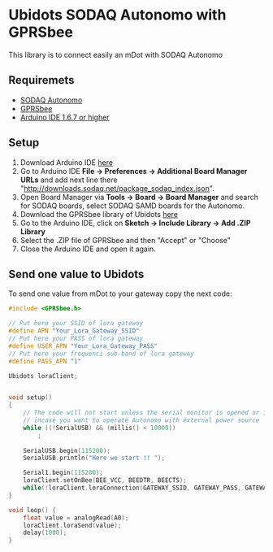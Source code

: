 # Ubidots SODAQ Autonomo with GPRSbee


This library is to connect easily an mDot with SODAQ Autonomo

## Requiremets

* [SODAQ Autonomo](http://shop.sodaq.com/nl/arduino-boards/)
* [GPRSbee](http://gprsbee.com/)
* [Arduino IDE 1.6.7 or higher](https://www.arduino.cc/en/Main/Software)

## Setup

1. Download Arduino IDE [here](https://www.arduino.cc/en/Main/Software)
2. Go to Arduino IDE **File -> Preferences -> Additional Board Manager URLs** and add next line there "http://downloads.sodaq.net/package_sodaq_index.json".
3. Open Board Manager via **Tools -> Board -> Board Manager** and search for SODAQ boards, select SODAQ SAMD boards for the Autonomo.
4. Download the GPRSbee library of Ubidots [here](https://github.com/ubidots/ubidots-sodaq-gprsbee)
5. Go to the Arduino IDE, click on **Sketch -> Include Library -> Add .ZIP Library**
6. Select the .ZIP file of GPRSbee and then "Accept" or "Choose"
5. Close the Arduino IDE and open it again.

    
## Send one value to Ubidots

To send one value from mDot to your gateway copy the next code:

```cpp
#include <GPRSbee.h>

// Put here your SSID of lora gateway
#define APN "Your_Lora_Gateway_SSID"
// Put here your PASS of lora gateway
#define USER_APN "Your_Lora_Gateway_PASS"
// Put here your frequenci sub-band of lora gateway
#define PASS_APN "1"

Ubidots loraClient;


void setup()
{
    // The code will not start unless the serial monitor is opened or 10 sec is passed
    // incase you want to operate Autonomo with external power source
    while ((!SerialUSB) && (millis() < 10000))
        ;
    
    SerialUSB.begin(115200);
    SerialUSB.println("Here we start !! ");

    Serial1.begin(115200);
    loraClient.setOnBee(BEE_VCC, BEEDTR, BEECTS);
    while(!loraClient.loraConnection(GATEWAY_SSID, GATEWAY_PASS, GATEWAY_SUB_BAND));
}

void loop() {
    float value = analogRead(A0);
    loraClient.loraSend(value);
    delay(1000);
}
```